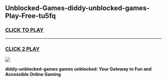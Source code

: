 
## Unblocked-Games-diddy-unblocked-games-Play-Free-tu5fq
<h3>
<a href="https://premium76.site?title=diddy-unblocked-games&ref=10A">CLICK TO PLAY</a></h3>
<hr>

<h3>
<a href="https://premium76.site?title=diddy-unblocked-games&ref=10A">CLICK 2 PLAY</a>
  
</h3>

<a href="https://premium76.site?title=diddy-unblocked-games&ref=10A"><img src="https://clearcache.store/games.png"></a>


**diddy-unblocked-games games unblocked: Your Gateway to Fun and Accessible Online Gaming**
